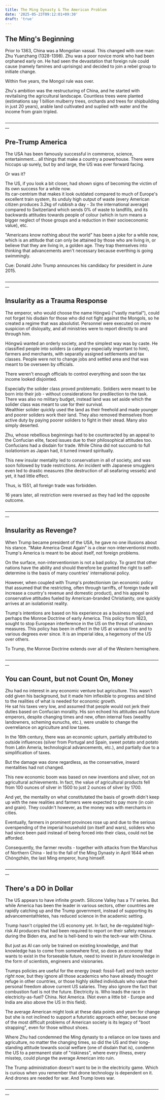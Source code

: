```yaml
---
title: The Ming Dynasty & The American Problem
date: '2025-05-23T09:12:01+09:30'
draft: 'true'
---
```

## The Ming's Beginning

Prior to 1363, China was a Mongolian vassal. This changed with one man:  Zhu Yuanzhang (1328-1398). Zhu was a poor novice monk who had been orphaned early on. He had seen the devastation that foreign rule could cause (namely famines and uprisings) and decided to join a rebel group to initiate change.

Within five years, the Mongol rule was over.

Zhu's ambition was the restructuring of China, and he started with revitalising the agricultural landscape. Countless trees were planted (estimations say 1 billion mulberry trees, orchards and trees for shipbuilding in just 20 years), arable land cultivated and suplied with water and the income from grain tripled.

\_\_\_\_\_\_\_\_\_\_\_\_\_\_\_\_\_\_\_\_\_\_\_\_\_\_\_\_\_\_\_\_\_\_\_\_\_\_\_\_\_\_\_\_\_\_\_\_\_\_\_\_\_\_\_\_\_\_\_\_\_\_\_\_\_\_\_\_\_\_\_\_\_\_\_\_\_\_\_\_

## Pre-Trump America

The USA has been famously successful in commerce, science, entertainment... all things that make a country a powerhouse. There were hiccups up surely, but by and large, the US was ever forward facing.

Or was it? 

The US, if you look a bit closer, had shown signs of becoming the victim of its own success for a while now. \
Its car-centrism that makes it look outdated compared to much of Europe's excellent train system, its unduly high output of waste (every American citizen produces 3.2kg of rubbish a day - 3x the international average) compared to Switzerland which sends 0% of waste to landfills, and its backwards attitudes towards people of colour (which in turn means a bigger neglect of those groups and a reduction in their socioeconomic value), etc.

"Americans know nothing about the world" has been a joke for a while now, which is an attitude that can only be attained by those who are living in, or believe that they are living in, a golden age. They trap themselves into thinking that advancements aren't necessary because everthing is going swimmingly.

Cue: Donald John Trump announces his candidacy for president in June 2015.

\_\_\_\_\_\_\_\_\_\_\_\_\_\_\_\_\_\_\_\_\_\_\_\_\_\_\_\_\_\_\_\_\_\_\_\_\_\_\_\_\_\_\_\_\_\_\_\_\_\_\_\_\_\_\_\_\_\_\_\_\_\_\_\_\_\_\_\_\_\_\_\_\_\_\_\_\_\_\_\_

## Insularity as a Trauma Response

The emperor, who would choose the name Hóngwǔ ("vastly martial"), could not forget his disdain for those who did not fight against the Mongols, so he created a regime that was absolutist. Personnel were executed on mere suspicion of disloyalty, and all ministries were to report directly to and through him.

Hóngwǔ wanted an orderly society, and the simplest way was by caste. He classified people into soliders (a category especially important to him), farmers and merchants, with separatly assigned settlements and tax classes. People were not to change jobs and settled area and that was meant to be overseen by officials. 

There weren't enough officials to control everything and soon the tax income looked disjointed.

Especially the solider class proved problematic. Soldiers were meant to be born into their job - without considerations for predilection to the task. There was also no military budget, instead land was set aside which the solider class was meant to use for their survival. \
Wealthier solider quickly used the land as their freehold and made younger and poorer soliders work their land. They also removed themselves from active duty by paying poorer soliders to fight in their stead. Many also simply deserted.

Zhu, whose rebellious beginnings had to be counteracted by an appeal to the Confucian elite, faced issues due to their philosophical attitudes too. Confucians had a disdain for trade. While China did not succumb to full isolationism as Japan had, it turned inward spiritually. 

This new insular mentality led to conservatism in all of society, and was soon followed by trade restrictions. An incident with Japanese smugglers even led to drastic measures (the destruction of all seafaring vessels) and yet, it had little effect.

Thus, is 1551, all foreign trade was forbidden.

16 years later, all restriction were reversed as they had led the opposite outcome.

\_\_\_\_\_\_\_\_\_\_\_\_\_\_\_\_\_\_\_\_\_\_\_\_\_\_\_\_\_\_\_\_\_\_\_\_\_\_\_\_\_\_\_\_\_\_\_\_\_\_\_\_\_\_\_\_\_\_\_\_\_\_\_\_\_\_\_\_\_\_\_\_\_\_\_\_\_\_\_\_

## Insularity as Revenge?

When Trump became president of the USA, he gave no one illusions about his stance. "Make America Great Again" is a clear non-interventionist motto. Trump's America is meant to be about itself, not foreign problems. 

On the surface, non-interventionism is not a bad policy. To grant that other nations have the ability and should therefore be granted the right to self-determine is the basis of many countries' international policy. 

However, when coupled with Trump's protectionism (an economic policy that assumed that the restricting, often through tarriffs, of foreign trade will increase a country's revenue and domestic product), and his appeal to conservative attitudes fueled by American-branded Christianity, one quickly arrives at an isolationist reality. 

Trump's intentions are based on his experience as a business mogol and perhaps the Monroe Doctrine of early America. This policy from 1823, sought to stop European interference in the US on the threat of unknown measures. This policy has been in effect in the US at various time and to various degrees ever since. It is an imperial idea, a hegemony of the US over others.

To Trump, the Monroe Doctrine extends over all of the Western hemisphere.

\_\_\_\_\_\_\_\_\_\_\_\_\_\_\_\_\_\_\_\_\_\_\_\_\_\_\_\_\_\_\_\_\_\_\_\_\_\_\_\_\_\_\_\_\_\_\_\_\_\_\_\_\_\_\_\_\_\_\_\_\_\_\_\_\_\_\_\_\_\_\_\_\_\_\_\_\_\_\_\_

## You can Count, but not Count On, Money

Zhu had no interest in any economic venture but agriculture. This wasn't odd given his background, but it made him inflexible to progress and blind to the realities of what is needed for economic growth. \
He sat his taxes very low, and assumed that people would not jerk their duties based on Confucian morality. His son echoed his attitudes and future emperors, despite changing times and new, often internal foes (wealthy landowners, scheming eunuchs, etc.), were unable to change the overreliance on agriculture and low taxes.

In the 16th century, there was an economic upturn, partially attributed to outside influences (silver from Portugal and Spain, sweet potato and potato from Latin Ameria, technological advancements, etc.), and partially due to a simplification of taxes. 

But the damage was done regardless, as the conservative, inward mentalities had not changed. 

This new economic boom was based on new inventions and silver, not on agricultural achievements. In fact, the value of agricultural products fell from 100 ounces of silver in 1500 to just 2 ounces of silver by 1700.

And yet, the mentality on what constitutated the basis of growth didn't keep up with the new realities and farmers were expected to pay more (in coin and grain). They couldn't however, as the money was with merchants in cities.

Eventually, farmers in prominent provinces rose up and due to the serious overspending of the imperial household (on itself and wars), soliders who had since been paid instead of being forced into their class, could not be afforded.

Consequently, the farmer revolts - together with attacks from the Manchus of Northern China - led to the fall of the Ming Dynasty in April 1644 when Chóngzhēn, the last Ming emperor, hung himself.

\_\_\_\_\_\_\_\_\_\_\_\_\_\_\_\_\_\_\_\_\_\_\_\_\_\_\_\_\_\_\_\_\_\_\_\_\_\_\_\_\_\_\_\_\_\_\_\_\_\_\_\_\_\_\_\_\_\_\_\_\_\_\_\_\_\_\_\_\_\_\_\_\_\_\_\_\_\_\_\_

## There's a DO in Dollar

The US appears to have infinite growth. Silicone Valley has a TV series. But while America has been the leader in various sectors, other countries are rapidly catching up and the Trump government, instead of supporting its advancementathletes, has reduced science in the academic setting.

Trump hasn't crippled the US economy yet. In fact, he de-regulated high-risk AI producers that had been required to report on their safety measure during the Biden era, and he is hell-bend to win the tech-war with China.

But just as AI can only be trained on existing knowledge, and that knowledge has to come from somewhere first, so does an economy that wants to exist in the forseeable future, need to invest in _future_ knowledge in the form of scientists, engineers and visionaries. 

Trumps policies are useful for the energy (read: fossil-fuel) and tech sector _right now_, but they ignore all those academics who have already thought refuge in other countries, or those highly skilled individuals who value their personal freedom above current US salaries. They also ignore the fact that combustion fuel is not the future. Electricity is. Who leads the race in electricity-as-fuel? China. Not America. (Not even a little bit - Europe and India are also above the US in this field).

The average American might look at these data points and yearn for change but she is not inclined to support a futuristic approach either, because one of the most difficult problems of American society is its legacy of "boot strapping", even for those without shoes. 

Where Zhu had condemned the Ming dynasty to a reliance on low taxes and agriculture, no matter the changing times, so did the US and their long-standing attitude towards social welfare (one of disdain that is), condemn the US to a permanent state of "riskiness", where every illness, every misstep, could plunge the average American into ruin. 

The Trump administration doesn't want to be in the electricity game. Which is curious when you remember that drone technology is dependent on it. And drones are needed for war. And Trump loves war.

\_\_\_\_\_\_\_\_\_\_\_\_\_\_\_\_\_\_\_\_\_\_\_\_\_\_\_\_\_\_\_\_\_\_\_\_\_\_\_\_\_\_\_\_\_\_\_\_\_\_\_\_\_\_\_\_\_\_\_\_\_\_\_\_\_\_\_\_\_\_\_\_\_\_\_\_\_\_\_\_
